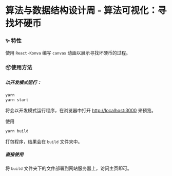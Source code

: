 # 算法与数据结构设计周 - 算法可视化：寻找坏硬币

### :sparkles: 特性

使用 `React-Konva` 编写 `canvas` 动画以展示寻找坏硬币的过程。

### :package:使用方法

##### 以开发模式运行：

``` bash
yarn
yarn start
```

将会以开发模式运行程序，在浏览器中打开 [http://localhost:3000](http://localhost:3000) 来预览。

使用

````bash
yarn build
````

打包程序，结果会在 `build` 文件夹中。

##### 直接使用

将 `build` 文件夹下的文件部署到网站服务器上，访问主页即可。
